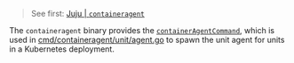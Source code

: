 > See first: [Juju | `containeragent`](https://juju.is/docs/juju/containeragent-binary)

The `containeragent` binary provides the [
`containerAgentCommand`](https://github.com/juju/juju/blob/7a9eb97bee51d965f8e07f684b1f8929ab18d1f4/cmd/containeragent/main_nix.go#L89),
which is used
in [cmd/containeragent/unit/agent.go](https://github.com/juju/juju/blob/7a9eb97bee51d965f8e07f684b1f8929ab18d1f4/cmd/containeragent/unit/agent.go#L315)
to spawn the unit agent for units in a Kubernetes deployment.